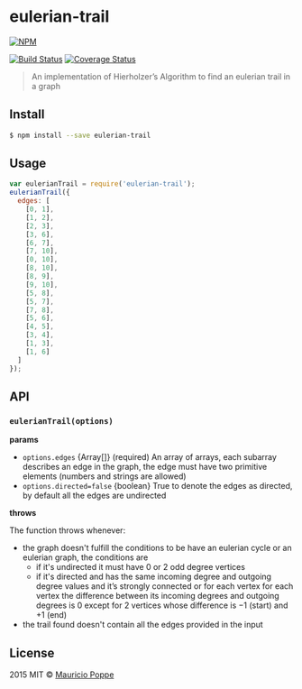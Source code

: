 # eulerian-trail 

[![NPM][npm-image]][npm-url]

[![Build Status][travis-image]][travis-url] [![Coverage Status][coveralls-image]][coveralls-url] 

> An implementation of Hierholzer’s Algorithm to find an eulerian trail in a graph

## Install

```sh
$ npm install --save eulerian-trail
```

## Usage

```js
var eulerianTrail = require('eulerian-trail');
eulerianTrail({
  edges: [
    [0, 1],
    [1, 2],
    [2, 3],
    [3, 6],
    [6, 7],
    [7, 10],
    [0, 10],
    [8, 10],
    [8, 9],
    [9, 10],
    [5, 8],
    [5, 7],
    [7, 8],
    [5, 6],
    [4, 5],
    [3, 4],
    [1, 3],
    [1, 6]
  ]
});
```

## API

### `eulerianTrail(options)`

**params**

- `options.edges` {Array[]} (required) An array of arrays, each subarray describes an edge in the graph, the edge
must have two primitive elements (numbers and strings are allowed)
- `options.directed=false` {boolean} True to denote the edges as directed, by default all the edges are undirected   

**throws**

The function throws whenever:

- the graph doesn't fulfill the conditions to be have an eulerian cycle or an eulerian graph, the conditions are
  - if it's undirected it must have 0 or 2 odd degree vertices 
  - if it's directed and has the same incoming degree and outgoing degree values and it’s strongly connected or
  for each vertex for each vertex the difference between its incoming degrees and outgoing degrees is 0
  except for 2 vertices whose difference is −1 (start) and +1 (end)
- the trail found doesn't contain all the edges provided in the input

## License

2015 MIT © [Mauricio Poppe]()

[npm-image]: https://nodei.co/npm/eulerian-trail.png?downloads=true
[npm-url]: https://npmjs.org/package/eulerian-trail
[travis-image]: https://travis-ci.org/maurizzzio/eulerian-trail.svg?branch=master
[travis-url]: https://travis-ci.org/maurizzzio/eulerian-trail
[coveralls-image]: https://coveralls.io/repos/maurizzzio/eulerian-trail/badge.svg
[coveralls-url]: https://coveralls.io/r/maurizzzio/eulerian-trail
[david-image]: https://david-dm.org/maurizzzio/eulerian-trail.svg
[david-url]: https://david-dm.org/maurizzzio/eulerian-trail

